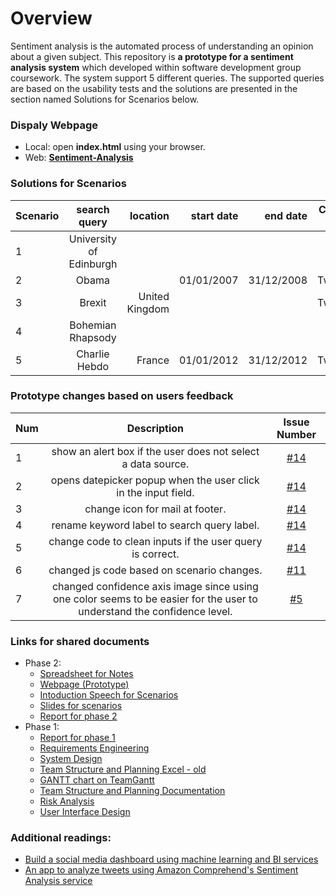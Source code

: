 
# Overview
Sentiment analysis is the automated process of understanding an opinion about a given subject. This repository is **a prototype for a sentiment analysis system** which developed within software development group coursework. The system support 5 different queries. The supported queries are based on the usability tests and the solutions are presented in the section named Solutions for Scenarios below.

### Dispaly Webpage
 * Local: open **index.html** using your browser.
 * Web: **[Sentiment-Analysis](http://alexiskavroulakis.com/Sentiment-Analysis/)**

### Solutions for Scenarios
| Scenario        | search query           | location  | start date| end date |Check box|
| ------------- |:-------------:| -----:|-----:|-----:|-----:|
| 1 | University of Edinburgh | | | | | |
| 2 |  Obama| | 01/01/2007| 31/12/2008|Twitter |
| 3 | Brexit | United Kingdom| | | Twitter |
| 4 | Bohemian Rhapsody | | | | IMDb |
| 5 |  Charlie Hebdo | France|01/01/2012 |31/12/2012 |Twitter | 

### Prototype changes based on users feedback
|Num| Description   | Issue Number|
| ------------- |:-------------:|:-------------:|
|1|show an alert box if the user does not select a data source. |[#14](https://github.com/kavros/Sentiment-Analysis/issues/14) |
|2|opens datepicker popup when the user click in the input field.|[#14](https://github.com/kavros/Sentiment-Analysis/issues/14) |
|3|change icon for mail at footer.|[#14](https://github.com/kavros/Sentiment-Analysis/issues/14) |
|4|rename keyword label to search query label.|[#14](https://github.com/kavros/Sentiment-Analysis/issues/14) |
|5|change code to clean inputs if the user query is correct.|[#14](https://github.com/kavros/Sentiment-Analysis/issues/14) |
|6|changed js code based on scenario changes.|[#11](https://github.com/kavros/Sentiment-Analysis/issues/11) |
|7|changed confidence axis image since using one color seems to be  easier for the user to understand the confidence level. |[#5](https://github.com/kavros/Sentiment-Analysis/issues/5) |
### Links for shared documents
* Phase 2:
  * [Spreadsheet for Notes](https://docs.google.com/spreadsheets/d/1NbxiDpBnAFK5i6nSiXF3eeBTan9wrBeycsR6J4SmAK8/edit#gid=0)
  * [Webpage (Prototype)](http://alexiskavroulakis.com/Sentiment-Analysis/)
  * [Intoduction Speech for Scenarios](https://docs.google.com/document/d/1Q_5apw9pUvhXW3SicY4I_Hgv_Nuh_Su67vWB7nNVjR0/edit?usp=sharing)
  * [Slides for scenarios](https://docs.google.com/presentation/d/1K9yt5EzQk232Llxr5TCyLQiv08VM6RHHaRTPINkaktg/edit?usp=sharing)
  * [Report for phase 2](https://www.overleaf.com/3532464358bmcfyfmdfmxk)
* Phase 1:
  * [Report for phase 1](https://www.overleaf.com/4929713254rzkyjvnktgdb)
  * [Requirements Engineering](https://docs.google.com/document/d/1_QbKIdNie3GJXQ5infMYwywUUHN1iwhhs_OY7EZsgTk/edit)
  * [System Design](https://docs.google.com/document/d/1N8sC62DxqVeOEFTCOtHlnEWvM12VgvBTN8HmOk2m9GE/edit?usp=sharing)
  * [Team Structure and Planning Excel - old](https://docs.google.com/spreadsheets/d/1cEJQlFki3ymdUTRwEBbQDcUdAIUed592hiqDsdFRrQ0/edit?usp=sharing)
  * [GANTT chart on TeamGantt](https://prod.teamgantt.com/gantt/schedule/?ids=1465838#&ids=1465838&user=&custom=&company=&hide_completed=false&date_filter=&color_filter=)
  * [Team Structure and Planning Documentation](https://docs.google.com/document/d/1ouhJbn_nc6Yyi8X3EvN3WyT4WNKSTf4paY4keIwIDME/edit?usp=sharing)
  * [Risk Analysis](https://docs.google.com/document/d/11zV_r6II-NUeqCdDrP0cZHHb8t_aZNyOYmYCP7ATwYs/edit#heading=h.ekt7cjy9xwzv)
  * [User Interface Design](https://docs.google.com/document/d/1QDToYyaeqLTdVpkmZtNAWw_MWG5a_u6c2Z9kwnWrwKI/edit?usp=sharing)

### Additional readings:
* [Build a social media dashboard using machine learning and BI services](https://aws.amazon.com/de/blogs/machine-learning/build-a-social-media-dashboard-using-machine-learning-and-bi-services/)
* [An app to analyze tweets using Amazon Comprehend's Sentiment Analysis service](https://github.com/dmuth/twitter-aws-comprehend)

